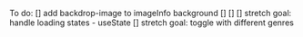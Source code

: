 To do:
[] add backdrop-image to imageInfo background
[]
[]
[] stretch goal: handle loading states - useState
[] stretch goal: toggle with different genres
